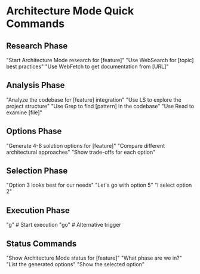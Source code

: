# Architecture Mode Quick Commands

## Research Phase
"Start Architecture Mode research for [feature]"
"Use WebSearch for [topic] best practices"
"Use WebFetch to get documentation from [URL]"

## Analysis Phase
"Analyze the codebase for [feature] integration"
"Use LS to explore the project structure"
"Use Grep to find [pattern] in the codebase"
"Use Read to examine [file]"

## Options Phase
"Generate 4-8 solution options for [feature]"
"Compare different architectural approaches"
"Show trade-offs for each option"

## Selection Phase
"Option 3 looks best for our needs"
"Let's go with option 5"
"I select option 2"

## Execution Phase
"g"  # Start execution
"go" # Alternative trigger

## Status Commands
"Show Architecture Mode status for [feature]"
"What phase are we in?"
"List the generated options"
"Show the selected option"

